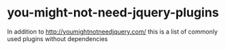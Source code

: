 # you-might-not-need-jquery-plugins
In addition to http://youmightnotneedjquery.com/ this is a list of commonly used plugins without dependencies
